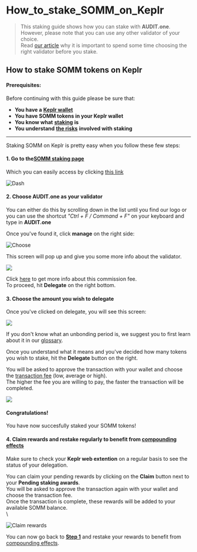 # How\_to\_stake\_SOMM\_on\_Keplr

> This staking guide shows how you can stake with **AUDIT.one**.\
> However, please note that you can use any other validator of your choice.\
> Read [our article](importance\_of\_choosing\_the\_right\_validator.md) why it is important to spend some time choosing the right validator before you stake.

## How to stake SOMM tokens on Keplr

#### Prerequisites:

Before continuing with this guide please be sure that:

* **You have a** [**Keplr wallet**](../crypto-wallets/how\_to\_create\_a\_keplr\_wallet.md)
* **You have SOMM tokens in your Keplr wallet**
* **You know what** [**staking**](what\_is\_staking.md) **is**
* **You understand** [**the risks**](risks\_of\_staking.md) **involved with staking**

***

Staking SOMM on Keplr is pretty easy when you follow these few steps:

#### **1. Go to the**[**SOMM staking page**](https://wallet.keplr.app/#/sommelier/stake)

Which you can easily access by clicking [this link](https://wallet.keplr.app/#/sommelier/stake)

![Dash](https://user-images.githubusercontent.com/95366163/156777191-5891530f-63f0-4072-ac05-ace8519cdadb.png)

#### **2. Choose AUDIT.one as your validator**

You can either do this by scrolling down in the list until you find our logo or you can use the shortcut _"Ctrl + F / Command + F"_ on your keyboard and type in **AUDIT.one**

Once you've found it, click **manage** on the right side:

![Choose](https://user-images.githubusercontent.com/95366163/156777256-8eb0886d-1563-49c4-bd62-21ec99d02a8b.png)

This screen will pop up and give you some more info about the validator.

![](https://user-images.githubusercontent.com/95366163/156752120-9d7a092f-cedf-445a-a8ca-c3716be411a1.png)

Click [here](validator\_fee.md) to get more info about this commission fee.\
To proceed, hit **Delegate** on the right bottom.

#### **3. Choose the amount you wish to delegate**

Once you've clicked on delegate, you will see this screen:

![](https://user-images.githubusercontent.com/95366163/156777493-a795d808-5de5-4203-8c4f-b83b98fbd2b7.png)

If you don't know what an unbonding period is, we suggest you to first learn about it in our [glossary](unbonding\_period.md).

Once you understand what it means and you've decided how many tokens you wish to stake, hit the **Delegate** button on the right.

You will be asked to approve the transaction with your wallet and choose the [transaction fee](transaction\_fees.md) (low, average or high).\
The higher the fee you are willing to pay, the faster the transaction will be completed.

![](https://user-images.githubusercontent.com/95366163/156777557-e0ebd138-e7bb-4cd6-8ef9-62d12e0e131f.png)

#### **Congratulations!**

You have now succesfully staked your SOMM tokens!

#### **4. Claim rewards and restake regularly to benefit from** [**compounding effects**](compounding\_interest.md)

Make sure to check your **Keplr web extention** on a regular basis to see the status of your delegation.

You can claim your pending rewards by clicking on the **Claim** button next to your **Pending staking awards**.\
You will be asked to approve the transaction again with your wallet and choose the transaction fee.\
Once the transaction is complete, these rewards will be added to your available SOMM balance.\
\


![Claim rewards](https://user-images.githubusercontent.com/95366163/156777644-a036df35-d3bd-45dd-981b-d68034f4492c.png)

You can now go back to [**Step 1**](how\_to\_stake\_somm\_on\_keplr.md#step1) and restake your rewards to benefit from [compounding effects](compounding\_interest.md).
